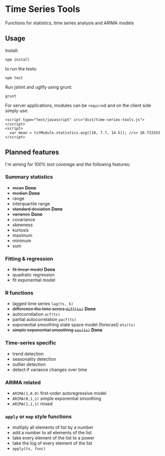 Time Series Tools
=================

Functions for statistics, time series analysis and ARIMA models

## Usage

Install:

```
npm install
```

to run the tests:
```
npm test
```

Run jshint and uglify using grunt:
```
grunt
```

For server applications, modules can be `require`d and on the client
side simply use:
```
<script type="text/javascript" src="dist/time-series-tools.js"></script>
<script>
  var mean = tstModule.statistics.avg([10, 7.7, 14.5]); //=> 10.733333
</script>
```

## Planned features
I'm aiming for *100% test coverage* and the following features:

### Summary statistics
* ~~mean~~ **Done**
* ~~median~~ **Done**
* range
* interquartile range
* ~~standard deviation~~ **Done**
* ~~variance~~ **Done**
* covariance
* skewness
* kurtosis
* maximum
* minimum
* sum

### Fitting & regression
* ~~fit linear model~~ **Done**
* quadratic regression
* fit exponential model

### R functions
* lagged time series `lag(ts, k)`
* ~~difference the time series `diff(ts)`~~ **Done**
* autocorrelation `acf(ts)`
* partial autocorrelation `pacf(ts)`
* exponential smoothing state space model (forecast) `ets(ts)`
* ~~simple exponential smoothing `ses(ts)`~~ **Done**

### Time-series specific
* trend detection
* seasonality detection
* outlier detection
* detect if variance changes over time

### ARIMA related
* `ARIMA(1,0,0)` first-order autoregressive model
* `ARIMA(0,1,1)` simple exponential smoothing
* `ARIMA(1,1,1)` mixed

### `apply` or `map` style functions
* multiply all elements of list by a number
* add a number to all elements of the list
* take every element of the list to a power
* take the log of every element of the list
* `apply(ts, func)`
